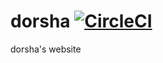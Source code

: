 # dorsha [![CircleCI](https://circleci.com/gh/dorsha/dorsha.svg?style=svg)](https://circleci.com/gh/dorsha/dorsha)
dorsha's website
